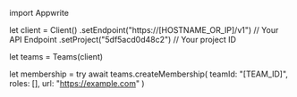 import Appwrite

let client = Client()
    .setEndpoint("https://[HOSTNAME_OR_IP]/v1") // Your API Endpoint
    .setProject("5df5acd0d48c2") // Your project ID

let teams = Teams(client)

let membership = try await teams.createMembership(
    teamId: "[TEAM_ID]",
    roles: [],
    url: "https://example.com"
)

